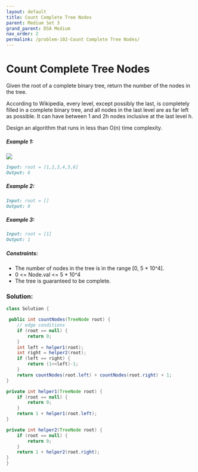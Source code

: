 ```yaml
---
layout: default
title: Count Complete Tree Nodes
parent: Medium Set 3
grand_parent: DSA Medium
nav_order: 2
permalink: /problem-102-Count Complete Tree Nodes/
---
```

# Count Complete Tree Nodes
Given the root of a complete binary tree, return the number of the nodes in the tree.

According to Wikipedia, every level, except possibly the last, is completely filled in a complete binary tree, and all nodes in the last level are as far left as possible. It can have between 1 and 2h nodes inclusive at the last level h.

Design an algorithm that runs in less than O(n) time complexity.

##### Example 1:
![](../../assets/images/ds/complete.jpeg)
```markdown
Input: root = [1,2,3,4,5,6]
Output: 6
```
##### Example 2:
```markdown
Input: root = []
Output: 0
```
##### Example 3:
```markdown
Input: root = [1]
Output: 1
```
##### Constraints:
* The number of nodes in the tree is in the range [0, 5 * 10^4].
* 0 <= Node.val <= 5 * 10^4
* The tree is guaranteed to be complete.

### Solution:
```java
class Solution {

 public int countNodes(TreeNode root) {
	// edge conditions
	if (root == null) {
		return 0;
	}
	int left = helper1(root);
	int right = helper2(root);
	if (left == right) {
		return (1<<left)-1;
	}
	return countNodes(root.left) + countNodes(root.right) + 1;
}

private int helper1(TreeNode root) {
	if (root == null) {
		return 0;
	}
	return 1 + helper1(root.left);
}

private int helper2(TreeNode root) {
	if (root == null) {
		return 0;
	}
	return 1 + helper2(root.right);
}
}
```
